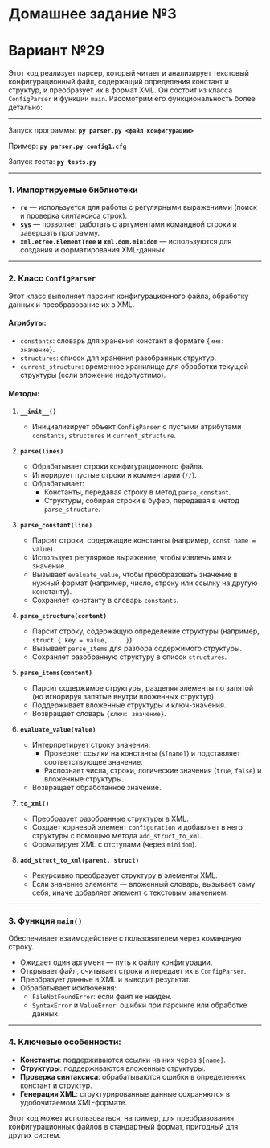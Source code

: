 # Домашнее задание №3
# Вариант №29

Этот код реализует парсер, который читает и анализирует текстовый конфигурационный файл, содержащий определения констант и структур, и преобразует их в формат XML. Он состоит из класса `ConfigParser` и функции `main`. Рассмотрим его функциональность более детально:

---

Запуск программы:
**`py parser.py <файл конфигурации>`**

Пример: **`py parser.py config1.cfg`**

Запуск теста:
**`py tests.py`**

---

### 1. **Импортируемые библиотеки**
- **`re`** — используется для работы с регулярными выражениями (поиск и проверка синтаксиса строк).
- **`sys`** — позволяет работать с аргументами командной строки и завершать программу.
- **`xml.etree.ElementTree` и `xml.dom.minidom`** — используются для создания и форматирования XML-данных.

---

### 2. **Класс `ConfigParser`**
Этот класс выполняет парсинг конфигурационного файла, обработку данных и преобразование их в XML.

#### **Атрибуты:**
- `constants`: словарь для хранения констант в формате `{имя: значение}`.
- `structures`: список для хранения разобранных структур.
- `current_structure`: временное хранилище для обработки текущей структуры (если вложение недопустимо).

#### **Методы:**
1. **`__init__()`**
   - Инициализирует объект `ConfigParser` с пустыми атрибутами `constants`, `structures` и `current_structure`.

2. **`parse(lines)`**
   - Обрабатывает строки конфигурационного файла.
   - Игнорирует пустые строки и комментарии (`//`).
   - Обрабатывает:
     - Константы, передавая строку в метод `parse_constant`.
     - Структуры, собирая строки в буфер, передавая в метод `parse_structure`.

3. **`parse_constant(line)`**
   - Парсит строки, содержащие константы (например, `const name = value`).
   - Использует регулярное выражение, чтобы извлечь имя и значение.
   - Вызывает `evaluate_value`, чтобы преобразовать значение в нужный формат (например, число, строку или ссылку на другую константу).
   - Сохраняет константу в словарь `constants`.

4. **`parse_structure(content)`**
   - Парсит строку, содержащую определение структуры (например, `struct { key = value, ... }`).
   - Вызывает `parse_items` для разбора содержимого структуры.
   - Сохраняет разобранную структуру в список `structures`.

5. **`parse_items(content)`**
   - Парсит содержимое структуры, разделяя элементы по запятой (но игнорируя запятые внутри вложенных структур).
   - Поддерживает вложенные структуры и ключ-значения.
   - Возвращает словарь `{ключ: значение}`.

6. **`evaluate_value(value)`**
   - Интерпретирует строку значения:
     - Проверяет ссылки на константы (`$[name]`) и подставляет соответствующее значение.
     - Распознает числа, строки, логические значения (`true`, `false`) и вложенные структуры.
   - Возвращает обработанное значение.

7. **`to_xml()`**
   - Преобразует разобранные структуры в XML.
   - Создает корневой элемент `configuration` и добавляет в него структуры с помощью метода `add_struct_to_xml`.
   - Форматирует XML с отступами (через `minidom`).

8. **`add_struct_to_xml(parent, struct)`**
   - Рекурсивно преобразует структуру в элементы XML.
   - Если значение элемента — вложенный словарь, вызывает саму себя, иначе добавляет элемент с текстовым значением.

---

### 3. **Функция `main()`**
Обеспечивает взаимодействие с пользователем через командную строку.
- Ожидает один аргумент — путь к файлу конфигурации.
- Открывает файл, считывает строки и передает их в `ConfigParser`.
- Преобразует данные в XML и выводит результат.
- Обрабатывает исключения:
  - `FileNotFoundError`: если файл не найден.
  - `SyntaxError` и `ValueError`: ошибки при парсинге или обработке данных.

---

### 4. **Ключевые особенности:**
- **Константы**: поддерживаются ссылки на них через `$[name]`.
- **Структуры**: поддерживаются вложенные структуры.
- **Проверка синтаксиса**: обрабатываются ошибки в определениях констант и структур.
- **Генерация XML**: структурированные данные сохраняются в удобочитаемом XML-формате. 

Этот код может использоваться, например, для преобразования конфигурационных файлов в стандартный формат, пригодный для других систем.
